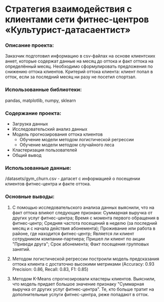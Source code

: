 # Cтратегия взаимодействия с клиентами сети фитнес-центров «Культурист-датасаентист»

### Описание проекта: 
Заказчик подготовил информацию в csv-файлах на основе клиентских анкет, которые содержат данные на месяц до оттока и факт оттока на определённый месяц.
Необходимо сформулировать предложения по снижению оттока клиентов.
Критерий оттока клиента: клиент попал в отток, если за последний месяц ни разу не посетил спортзал.

### Использованные библиотеки: 
pandas, matplotlib, numpy, sklearn

### Содержание проекта:
- Загрузка данных
- Исследовательский анализ данных
- Модель прогнозирования оттока клиентов
  - Обучение модели методом логистической регрессии
  - Обучение модели методом случайного леса
- Кластеризация пользователей
- Общий вывод

### Использованные данные:
/datasets/gym_churn.csv - датасет с информацией о посещении клиентов фитнес-центра и факте оттока.

### Основные выводы:
1) С помощью исследовательского анализа данных выяснили, что на факт оттока влияют следующие признаки:
Суммарная выручка от других услуг фитнес-центра;
Время с момента первого обращения в фитнес-центр;
Средняя частота посещений в неделю (за последний месяц и с начала действия абонемента);
Проживание или работа в районе, где находится фитнес-центр;
Является ли клиент сотрудником компании-партнера;
Пришел ли клиент по акции "Приведи друга";
Срок абонемента;
Факт посещения групповых занятий.

2) Методом логистической регрессии построили модель предсказания оттока клиента с достаточно высокими метриками (Accuracy: 0.93 Precision: 0.86, Recall: 0.83, F1: 0.85)

3) Методом K-Means спрогнозировали кластеры клиентов. Выяснили, что модель придает большое значение признаку "Суммарная выручка от других услуг фитнес-центра". Те, кто больше тратит на дополнительные услуги фитнес-центра, реже попадают в отток.
